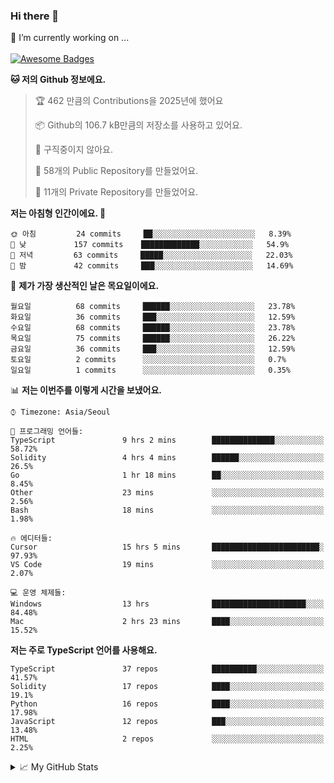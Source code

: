 ### Hi there 👋 
🔭 I’m currently working on ... </br></br>
[![Awesome Badges](https://img.shields.io/badge/Introduce-EN-green.svg)](https://github.com/tlatkdgus1/tlatkdgus1/blob/main/README.md.en)

<!--START_SECTION:waka-->
**🐱 저의 Github 정보에요.** 

> 🏆 462 만큼의 Contributions을 2025년에 했어요
 > 
> 📦 Github의 106.7 kB만큼의 저장소를 사용하고 있어요. 
 > 
> 🚫 구직중이지 않아요.
 > 
> 📜 58개의 Public Repository를 만들었어요. 
 > 
> 🔑 11개의 Private Repository를 만들었어요.  

**저는 아침형 인간이에요. 🐤** 

```text
🌞 아침         24 commits     ██░░░░░░░░░░░░░░░░░░░░░░░   8.39% 
🌆 낮　         157 commits    █████████████░░░░░░░░░░░░   54.9% 
🌃 저녁         63 commits     █████░░░░░░░░░░░░░░░░░░░░   22.03% 
🌙 밤　         42 commits     ███░░░░░░░░░░░░░░░░░░░░░░   14.69%

```
📅 **제가 가장 생산적인 날은 목요일이에요.** 

```text
월요일          68 commits     ██████░░░░░░░░░░░░░░░░░░░   23.78% 
화요일          36 commits     ███░░░░░░░░░░░░░░░░░░░░░░   12.59% 
수요일          68 commits     ██████░░░░░░░░░░░░░░░░░░░   23.78% 
목요일          75 commits     ██████░░░░░░░░░░░░░░░░░░░   26.22% 
금요일          36 commits     ███░░░░░░░░░░░░░░░░░░░░░░   12.59% 
토요일          2 commits      ░░░░░░░░░░░░░░░░░░░░░░░░░   0.7% 
일요일          1 commits      ░░░░░░░░░░░░░░░░░░░░░░░░░   0.35%

```


📊 **저는 이번주를 이렇게 시간을 보냈어요.** 

```text
⌚︎ Timezone: Asia/Seoul

💬 프로그래밍 언어들: 
TypeScript               9 hrs 2 mins        ██████████████░░░░░░░░░░░   58.72% 
Solidity                 4 hrs 4 mins        ██████░░░░░░░░░░░░░░░░░░░   26.5% 
Go                       1 hr 18 mins        ██░░░░░░░░░░░░░░░░░░░░░░░   8.45% 
Other                    23 mins             ░░░░░░░░░░░░░░░░░░░░░░░░░   2.56% 
Bash                     18 mins             ░░░░░░░░░░░░░░░░░░░░░░░░░   1.98%

🔥 에디터들: 
Cursor                   15 hrs 5 mins       ████████████████████████░   97.93% 
VS Code                  19 mins             ░░░░░░░░░░░░░░░░░░░░░░░░░   2.07%

💻 운영 체제들: 
Windows                  13 hrs              █████████████████████░░░░   84.48% 
Mac                      2 hrs 23 mins       ████░░░░░░░░░░░░░░░░░░░░░   15.52%

```

**저는 주로 TypeScript 언어를 사용해요.** 

```text
TypeScript               37 repos            ██████████░░░░░░░░░░░░░░░   41.57% 
Solidity                 17 repos            ████░░░░░░░░░░░░░░░░░░░░░   19.1% 
Python                   16 repos            ████░░░░░░░░░░░░░░░░░░░░░   17.98% 
JavaScript               12 repos            ███░░░░░░░░░░░░░░░░░░░░░░   13.48% 
HTML                     2 repos             ░░░░░░░░░░░░░░░░░░░░░░░░░   2.25%

```



<!--END_SECTION:waka-->

<details>
<summary>📈 My GitHub Stats</summary>
<p align="center"> <img src="https://github-readme-stats.vercel.app/api?username=tlatkdgus1&show_icons=true" alt="tlatkdgus1" />
</details>
